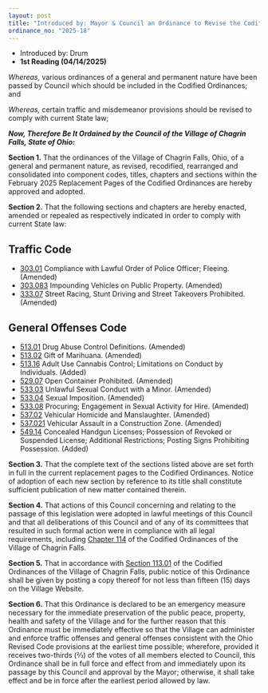 ```yaml
---
layout: post
title: "Introduced by: Mayor & Council an Ordinance to Revise the Codified Ordinances by Adopting Current Replacement Pages and Declaring an Emergency"
ordinance_no: "2025-18"
---
```


- Introduced by: Drum
- **1st Reading (04/14/2025)**

_Whereas,_ various ordinances of a general and permanent nature have been passed by Council which should be included in the Codified Ordinances; and

_Whereas,_ certain traffic and misdemeanor provisions should be revised to comply with current State law;

**_Now, Therefore Be It Ordained by the Council of the Village of Chagrin Falls, State of Ohio:_**

**Section 1.** That the ordinances of the Village of Chagrin Falls, Ohio, of a general and permanent nature, as revised, recodified, rearranged and consolidated into component codes, titles, chapters and sections within the February 2025 Replacement Pages of the Codified Ordinances are hereby approved and adopted.

**Section 2.** That the following sections and chapters are hereby enacted, amended or repealed as respectively indicated in order to comply with current State law:

## Traffic Code

* [303.01][CFCO 303.01] Compliance with Lawful Order of Police Officer; Fleeing. (Amended)
* [303.083][CFCO 303.083] Impounding Vehicles on Public Property. (Amended)
* [333.07][CFCO 333.07] Street Racing, Stunt Driving and Street Takeovers Prohibited. (Amended)

## General Offenses Code

* [513.01][CFCO 513.01] Drug Abuse Control Definitions. (Amended)
* [513.02][CFCO 513.02] Gift of Marihuana. (Amended)
* [513.16][CFCO 513.16] Adult Use Cannabis Control; Limitations on Conduct by Individuals. (Added)
* [529.07][CFCO 529.07] Open Container Prohibited. (Amended)
* [533.03][CFCO 533.03] Unlawful Sexual Conduct with a Minor. (Amended)
* [533.04][CFCO 533.04] Sexual Imposition. (Amended)
* [533.08][CFCO 533.08] Procuring; Engagement in Sexual Activity for Hire. (Amended)
* [537.02][CFCO 537.02] Vehicular Homicide and Manslaughter. (Amended)
* [537.021][CFCO 537.021] Vehicular Assault in a Construction Zone. (Amended)
* [549.14][CFCO 549.14] Concealed Handgun Licenses; Possession of Revoked or Suspended License; Additional Restrictions; Posting Signs Prohibiting Possession. (Added)

**Section 3.** That the complete text of the sections listed above are set forth in full in the current replacement pages to the Codified Ordinances. Notice of adoption of each new section by reference to its title shall constitute sufficient publication of new matter contained therein.

**Section 4.** That actions of this Council concerning and relating to the passage of this legislation were adopted in lawful meetings of this Council and that all deliberations of this Council and of any of its committees that resulted in such formal action were in compliance with all legal requirements, including [Chapter 114][CFCO 114] of the Codified Ordinances of the Village of Chagrin Falls.

**Section 5.** That in accordance with [Section 113.01][CFCO 113.01] of the Codified Ordinances of the Village of Chagrin Falls, public notice of this Ordinance shall be given by posting a copy thereof for not less than fifteen (15) days on the Village Website.

**Section 6.** That this Ordinance is declared to be an emergency measure necessary for the immediate preservation of the public peace, property, health and safety of the Village and for the further reason that this Ordinance must be immediately effective so that the Village can administer and enforce traffic offenses and general offenses consistent with the Ohio Revised Code provisions at the earliest time possible; wherefore, provided it receives two-thirds (⅔) of the votes of all members elected to Council, this Ordinance shall be in full force and effect from and immediately upon its passage by this Council and approval by the Mayor; otherwise, it shall take effect and be in force after the earliest period allowed by law.

[CFCO 113.01]:</chapters/chapter-113-ordinances-and-resolutions/#11301-publication-and-posting>
[CFCO 114]:</chapters/chapter-114-open-meetings>
[CFCO 303.01]:</chapters/chapter-303-enforcement-impounding-and-penalty/#30301-compliance-with-lawful-order-of-police-officer-fleeing>
[CFCO 303.083]:</chapters/chapter-303-enforcement-impounding-and-penalty/>
[CFCO 333.07]:</chapters/chapter-333-ovi-willful-misconduct-speed/#33307-street-racing-prohibited>
[CFCO 513.01]:</chapters/chapter-513-drug-abuse-control/#51301-definitions>
[CFCO 513.02]:</chapters/chapter-513-drug-abuse-control/#51302-gift-of-marihuana>
[CFCO 513.16]:</chapters/chapter-513-drug-abuse-control/>
[CFCO 529.07]:</chapters/chapter-529-liquor-control/#52907-open-container-prohibited>
[CFCO 533.03]:</chapters/chapter-533-obscenity-and-sex-offenses/#53303-unlawful-sexual-conduct-with-a-minor>
[CFCO 533.04]:</chapters/chapter-533-obscenity-and-sex-offenses/#53304-sexual-imposition>
[CFCO 533.08]:</chapters/chapter-533-obscenity-and-sex-offenses/#53308-procuring-engagement-in-sexual-activity-for-hire>
[CFCO 537.02]:</chapters/chapter-537-offenses-against-persons/#53702-vehicular-homicide-and-manslaughter>
[CFCO 537.021]:</chapters/chapter-537-offenses-against-persons/#537021-vehicular-assault-in-a-construction-zone>
[CFCO 549.14]:</chapters/chapter-549-weapons-and-explosives/>
